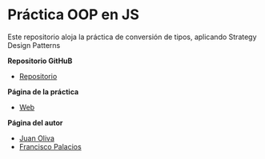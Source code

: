 # Práctica OOP en JS

Este repositorio aloja la práctica de conversión de tipos, aplicando Strategy Design Patterns


**Repositorio GitHuB**

* [Repositorio](https://github.com/ULL-ESIT-GRADOII-PL/eliminacion-del-switch-juan-fran-2-0/)

**Página de la práctica**

* [Web](https://ull-esit-gradoii-pl.github.io/eliminacion-del-switch-juan-fran-2-0/)

**Página del autor**

* [Juan Oliva](https://alu0100502923.github.io/)
* [Francisco Palacios](https://franjpr.github.io/)

